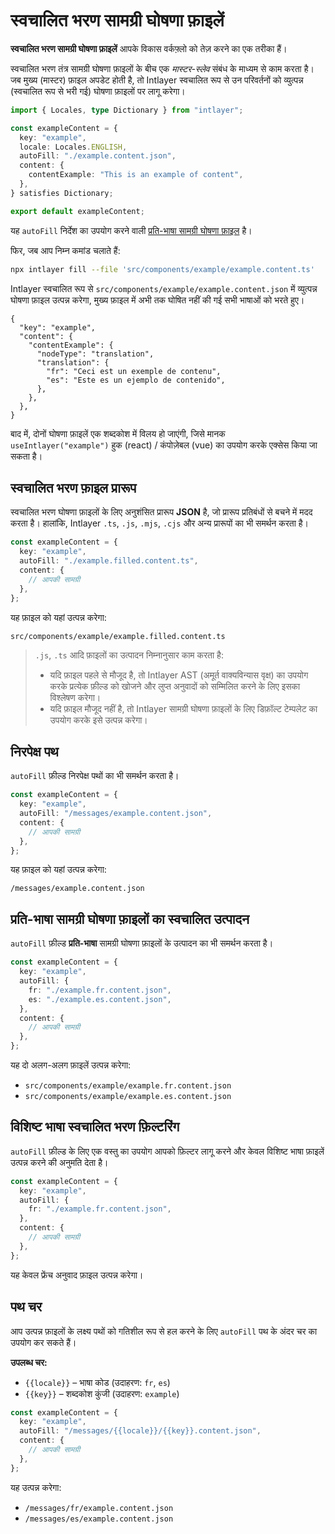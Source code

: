 # स्वचालित भरण सामग्री घोषणा फ़ाइलें

**स्वचालित भरण सामग्री घोषणा फ़ाइलें** आपके विकास वर्कफ़्लो को तेज़ करने का एक तरीका हैं।

स्वचालित भरण तंत्र सामग्री घोषणा फ़ाइलों के बीच एक _मास्टर-स्लेव_ संबंध के माध्यम से काम करता है। जब मुख्य (मास्टर) फ़ाइल अपडेट होती है, तो Intlayer स्वचालित रूप से उन परिवर्तनों को व्युत्पन्न (स्वचालित रूप से भरी गई) घोषणा फ़ाइलों पर लागू करेगा।

```ts fileName="src/components/example/example.content.ts"
import { Locales, type Dictionary } from "intlayer";

const exampleContent = {
  key: "example",
  locale: Locales.ENGLISH,
  autoFill: "./example.content.json",
  content: {
    contentExample: "This is an example of content",
  },
} satisfies Dictionary;

export default exampleContent;
```

यह `autoFill` निर्देश का उपयोग करने वाली [प्रति-भाषा सामग्री घोषणा फ़ाइल](https://github.com/aymericzip/intlayer/blob/main/docs/hi/per_locale_file.md) है।

फिर, जब आप निम्न कमांड चलाते हैं:

```bash
npx intlayer fill --file 'src/components/example/example.content.ts'
```

Intlayer स्वचालित रूप से `src/components/example/example.content.json` में व्युत्पन्न घोषणा फ़ाइल उत्पन्न करेगा, मुख्य फ़ाइल में अभी तक घोषित नहीं की गई सभी भाषाओं को भरते हुए।

```json5 fileName="src/components/example/example.content.json"
{
  "key": "example",
  "content": {
    "contentExample": {
      "nodeType": "translation",
      "translation": {
        "fr": "Ceci est un exemple de contenu",
        "es": "Este es un ejemplo de contenido",
      },
    },
  },
}
```

बाद में, दोनों घोषणा फ़ाइलें एक शब्दकोश में विलय हो जाएंगी, जिसे मानक `useIntlayer("example")` हुक (react) / कंपोज़ेबल (vue) का उपयोग करके एक्सेस किया जा सकता है।

## स्वचालित भरण फ़ाइल प्रारूप

स्वचालित भरण घोषणा फ़ाइलों के लिए अनुशंसित प्रारूप **JSON** है, जो प्रारूप प्रतिबंधों से बचने में मदद करता है। हालांकि, Intlayer `.ts`, `.js`, `.mjs`, `.cjs` और अन्य प्रारूपों का भी समर्थन करता है।

```ts fileName="src/components/example/example.content.ts"
const exampleContent = {
  key: "example",
  autoFill: "./example.filled.content.ts",
  content: {
    // आपकी सामग्री
  },
};
```

यह फ़ाइल को यहां उत्पन्न करेगा:

```
src/components/example/example.filled.content.ts
```

> `.js`, `.ts` आदि फ़ाइलों का उत्पादन निम्नानुसार काम करता है:
>
> - यदि फ़ाइल पहले से मौजूद है, तो Intlayer AST (अमूर्त वाक्यविन्यास वृक्ष) का उपयोग करके प्रत्येक फ़ील्ड को खोजने और लुप्त अनुवादों को सम्मिलित करने के लिए इसका विश्लेषण करेगा।
> - यदि फ़ाइल मौजूद नहीं है, तो Intlayer सामग्री घोषणा फ़ाइलों के लिए डिफ़ॉल्ट टेम्पलेट का उपयोग करके इसे उत्पन्न करेगा।

## निरपेक्ष पथ

`autoFill` फ़ील्ड निरपेक्ष पथों का भी समर्थन करता है।

```ts fileName="src/components/example/example.content.ts"
const exampleContent = {
  key: "example",
  autoFill: "/messages/example.content.json",
  content: {
    // आपकी सामग्री
  },
};
```

यह फ़ाइल को यहां उत्पन्न करेगा:

```
/messages/example.content.json
```

## प्रति-भाषा सामग्री घोषणा फ़ाइलों का स्वचालित उत्पादन

`autoFill` फ़ील्ड **प्रति-भाषा** सामग्री घोषणा फ़ाइलों के उत्पादन का भी समर्थन करता है।

```ts fileName="src/components/example/example.content.ts"
const exampleContent = {
  key: "example",
  autoFill: {
    fr: "./example.fr.content.json",
    es: "./example.es.content.json",
  },
  content: {
    // आपकी सामग्री
  },
};
```

यह दो अलग-अलग फ़ाइलें उत्पन्न करेगा:

- `src/components/example/example.fr.content.json`
- `src/components/example/example.es.content.json`

## विशिष्ट भाषा स्वचालित भरण फ़िल्टरिंग

`autoFill` फ़ील्ड के लिए एक वस्तु का उपयोग आपको फ़िल्टर लागू करने और केवल विशिष्ट भाषा फ़ाइलें उत्पन्न करने की अनुमति देता है।

```ts fileName="src/components/example/example.content.ts"
const exampleContent = {
  key: "example",
  autoFill: {
    fr: "./example.fr.content.json",
  },
  content: {
    // आपकी सामग्री
  },
};
```

यह केवल फ्रेंच अनुवाद फ़ाइल उत्पन्न करेगा।

## पथ चर

आप उत्पन्न फ़ाइलों के लक्ष्य पथों को गतिशील रूप से हल करने के लिए `autoFill` पथ के अंदर चर का उपयोग कर सकते हैं।

**उपलब्ध चर:**

- `{{locale}}` – भाषा कोड (उदाहरण: `fr`, `es`)
- `{{key}}` – शब्दकोश कुंजी (उदाहरण: `example`)

```ts fileName="src/components/example/example.content.ts"
const exampleContent = {
  key: "example",
  autoFill: "/messages/{{locale}}/{{key}}.content.json",
  content: {
    // आपकी सामग्री
  },
};
```

यह उत्पन्न करेगा:

- `/messages/fr/example.content.json`
- `/messages/es/example.content.json`
